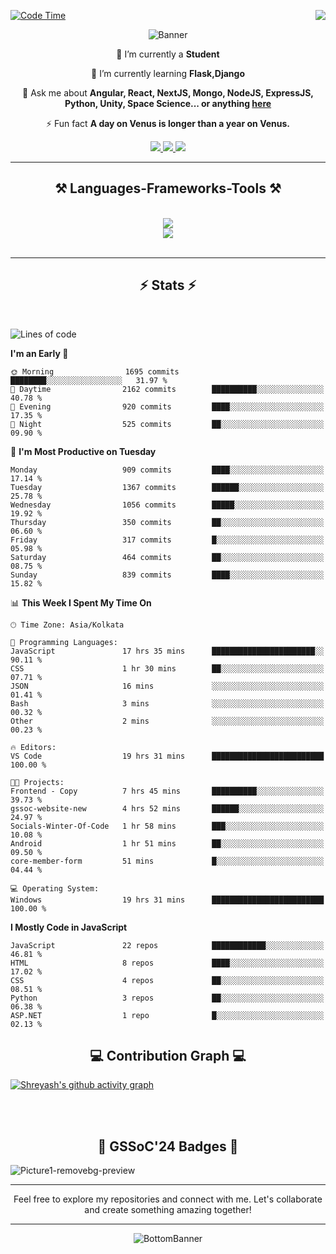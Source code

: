 <div>
 
<img align="right" src="https://visitor-badge.laobi.icu/badge?page_id=shreyash3087.shreyash3087" />

 [![Code Time](https://wakatime.com/badge/user/cd5f70df-e644-46f4-a03b-e1ce78615131.svg)](https://wakatime.com/@cd5f70df-e644-46f4-a03b-e1ce78615131)
 
</div>


<div align="center">
 
![Banner](https://github.com/user-attachments/assets/fe33d289-b057-4d85-ad76-3103802aa9e1)

</div>


<div align="center">
 
 🔭 I’m currently a **Student** 
 
 🌱 I’m currently learning **Flask,Django**

💬 Ask me about **Angular, React, NextJS, Mongo, NodeJS, ExpressJS, Python, Unity, Space Science... or anything [here](https://github.com/shreyash3087/shreyash3087/issues)**

⚡ Fun fact **A day on Venus is longer than a year on Venus.**

</div>
 
<div align="center"> 
  <a href="mailto:shreyash3087@gmail.com">
    <img src="https://img.shields.io/badge/Gmail-333333?style=for-the-badge&logo=gmail&logoColor=red" />
  </a>
  <a href="https://www.linkedin.com/in/shreyash-srivastava-1a1161280" target="_blank">
    <img src="https://img.shields.io/badge/LinkedIn-0077B5?style=for-the-badge&logo=linkedin&logoColor=white" target="_blank" />
  </a>
  <a href="https://github.com/shreyash3087" target="_blank">
     <img src="https://img.shields.io/badge/Github-FF5722?style=for-the-badge&logo=github&logoColor=white" target="_blank" />
  </a>
</div>
<hr/>
 
<h2 align="center">⚒️ Languages-Frameworks-Tools ⚒️</h2>
<br/>
<div align="center">
    <img src="https://skillicons.dev/icons?i=react,bootstrap,html,css,vscode,github,figma,cpp,vercel,netlify" /><br>
    <img src="https://skillicons.dev/icons?i=tailwind,git,nodejs,python,javascript,typescript,express,firebase,mongodb,nextjs,unity,azure,blender" /><br>
</div>

<br/>
<hr/>

<h2 align="center">⚡ Stats ⚡</h2>

<br>
<div>
 
 
<!--START_SECTION:waka-->
![Lines of code](https://img.shields.io/badge/From%20Hello%20World%20I%27ve%20Written-1.5%20million%20lines%20of%20code-blue)

**I'm an Early 🐤** 

```text
🌞 Morning                1695 commits        ████████░░░░░░░░░░░░░░░░░   31.97 % 
🌆 Daytime                2162 commits        ██████████░░░░░░░░░░░░░░░   40.78 % 
🌃 Evening                920 commits         ████░░░░░░░░░░░░░░░░░░░░░   17.35 % 
🌙 Night                  525 commits         ██░░░░░░░░░░░░░░░░░░░░░░░   09.90 % 
```
📅 **I'm Most Productive on Tuesday** 

```text
Monday                   909 commits         ████░░░░░░░░░░░░░░░░░░░░░   17.14 % 
Tuesday                  1367 commits        ██████░░░░░░░░░░░░░░░░░░░   25.78 % 
Wednesday                1056 commits        █████░░░░░░░░░░░░░░░░░░░░   19.92 % 
Thursday                 350 commits         ██░░░░░░░░░░░░░░░░░░░░░░░   06.60 % 
Friday                   317 commits         █░░░░░░░░░░░░░░░░░░░░░░░░   05.98 % 
Saturday                 464 commits         ██░░░░░░░░░░░░░░░░░░░░░░░   08.75 % 
Sunday                   839 commits         ████░░░░░░░░░░░░░░░░░░░░░   15.82 % 
```


📊 **This Week I Spent My Time On** 

```text
🕑︎ Time Zone: Asia/Kolkata

💬 Programming Languages: 
JavaScript               17 hrs 35 mins      ███████████████████████░░   90.11 % 
CSS                      1 hr 30 mins        ██░░░░░░░░░░░░░░░░░░░░░░░   07.71 % 
JSON                     16 mins             ░░░░░░░░░░░░░░░░░░░░░░░░░   01.41 % 
Bash                     3 mins              ░░░░░░░░░░░░░░░░░░░░░░░░░   00.32 % 
Other                    2 mins              ░░░░░░░░░░░░░░░░░░░░░░░░░   00.23 % 

🔥 Editors: 
VS Code                  19 hrs 31 mins      █████████████████████████   100.00 % 

🐱‍💻 Projects: 
Frontend - Copy          7 hrs 45 mins       ██████████░░░░░░░░░░░░░░░   39.73 % 
gssoc-website-new        4 hrs 52 mins       ██████░░░░░░░░░░░░░░░░░░░   24.97 % 
Socials-Winter-Of-Code   1 hr 58 mins        ███░░░░░░░░░░░░░░░░░░░░░░   10.08 % 
Android                  1 hr 51 mins        ██░░░░░░░░░░░░░░░░░░░░░░░   09.50 % 
core-member-form         51 mins             █░░░░░░░░░░░░░░░░░░░░░░░░   04.44 % 

💻 Operating System: 
Windows                  19 hrs 31 mins      █████████████████████████   100.00 % 
```

**I Mostly Code in JavaScript** 

```text
JavaScript               22 repos            ████████████░░░░░░░░░░░░░   46.81 % 
HTML                     8 repos             ████░░░░░░░░░░░░░░░░░░░░░   17.02 % 
CSS                      4 repos             ██░░░░░░░░░░░░░░░░░░░░░░░   08.51 % 
Python                   3 repos             ██░░░░░░░░░░░░░░░░░░░░░░░   06.38 % 
ASP.NET                  1 repo              █░░░░░░░░░░░░░░░░░░░░░░░░   02.13 % 
```




<!--END_SECTION:waka-->

</div>

<div>
  <div align="center" ><h2 align="center">💻 Contribution Graph 💻</h2></div>
 
  [![Shreyash's github activity graph](https://github-readme-activity-graph.vercel.app/graph?username=shreyash3087&hide_border=true&theme=github)](https://github.com/ashutosh00710/github-readme-activity-graph)
 
</div>

<br/><br/>

<h2 align="center">🔰 GSSoC'24 Badges 🔰</h2>

![Picture1-removebg-preview](https://github.com/user-attachments/assets/4ece96a5-043a-44df-b51b-40738d3603ff)

<div align="center"> 
  <hr/>
  Feel free to explore my repositories and connect with me. Let's collaborate and create something amazing together!
  <hr/>
</div>

<div align="center">
 
![BottomBanner](https://github.com/user-attachments/assets/7afe064f-9b9f-401d-bec1-35c8625bb3dc)

</div>

